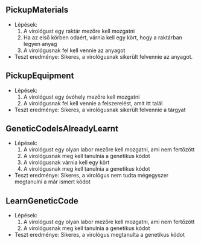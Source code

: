 ## PickupMaterials
 - Lépések:
    1. A virológust egy raktár mezőre kell mozgatni
    2. Ha az első körben odaért, várnia kell egy kört, hogy a raktárban legyen anyag
    3. A virológusnak fel kell vennie az anyagot
 - Teszt eredménye: Sikeres, a virológusnak sikerült felvennie az anyagot.

## PickupEquipment
 - Lépések:
    1. A virológust egy óvóhely mezőre kell mozgatni
    2. A virológusnak fel kell vennie a felszerelést, amit itt talál
 - Teszt eredménye: Sikeres, a virológusnak sikerült felvennie a tárgyat

## GeneticCodeIsAlreadyLearnt
 - Lépések: 
    1. A virológust egy olyan labor mezőre kell mozgatni, ami nem fertőzött
    2. A virológusnak meg kell tanulnia a genetikus kódot
    3. A virológusnak várnia kell egy kört
    4. A virológusnak meg kell tanulnia a genetikus kódot
 - Teszt eredménye: Sikeres, a virológus nem tudta mégegyszer megtanulni a már ismert kódot

 ## LearnGeneticCode
  - Lépések:
     1. A virológust egy olyan labor mezőre kell mozgatni, ami nem fertőzött
    2. A virológusnak meg kell tanulnia a genetikus kódot
 - Teszt eredménye: Sikeres, a virológus megtanulta a genetikus kódot